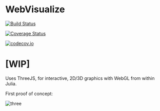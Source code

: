 # WebVisualize

[![Build Status](https://travis-ci.org/SimonDanisch/WebVisualize.jl.svg?branch=master)](https://travis-ci.org/SimonDanisch/WebVisualize.jl)

[![Coverage Status](https://coveralls.io/repos/SimonDanisch/WebVisualize.jl/badge.svg?branch=master&service=github)](https://coveralls.io/github/SimonDanisch/WebVisualize.jl?branch=master)

[![codecov.io](http://codecov.io/github/SimonDanisch/WebVisualize.jl/coverage.svg?branch=master)](http://codecov.io/github/SimonDanisch/WebVisualize.jl?branch=master)

# [WIP]

Uses ThreeJS, for interactive, 2D/3D graphics with WebGL from within Julia.

First proof of concept:


![three](https://user-images.githubusercontent.com/1010467/35740830-5e5e6844-0836-11e8-9b6d-613a829e5a82.gif)
